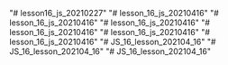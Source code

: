 "# lesson16_js_20210227" 
"# lesson_16_js_20210416" 
"# lesson_16_js_20210416" 
"# lesson_16_js_20210416" 
"# lesson_16_js_20210416" 
"# lesson_16_js_20210416" 
"# lesson_16_js_20210416" 
"# JS_16_lesson_202104_16" 
"# JS_16_lesson_202104_16" 
"# JS_16_lesson_202104_16" 
